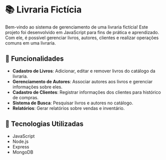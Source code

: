 # 📚 Livraria Fictícia

Bem-vindo ao sistema de gerenciamento de uma livraria fictícia! Este projeto foi desenvolvido em JavaScript para fins de prática e aprendizado. Com ele, é possível gerenciar livros, autores, clientes e realizar operações comuns em uma livraria.

## 🚀 Funcionalidades

- **Cadastro de Livros**: Adicionar, editar e remover livros do catálogo da livraria.
- **Gerenciamento de Autores**: Associar autores aos livros e gerenciar informações sobre eles.
- **Cadastro de Clientes**: Registrar informações dos clientes para histórico de compras.
- **Sistema de Busca**: Pesquisar livros e autores no catálogo.
- **Relatórios**: Gerar relatórios sobre vendas e inventário.

## 🔧 Tecnologias Utilizadas

- JavaScript
- Node.js
- Express 
- MongoDB 

